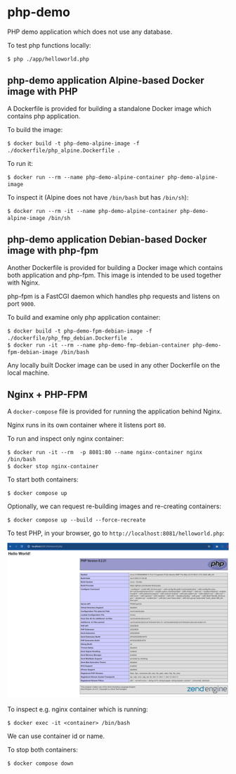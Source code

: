 # php-demo

PHP demo application which does not use any database.

To test php functions locally:
```
$ php ./app/helloworld.php
```

## php-demo application Alpine-based Docker image with PHP

A Dockerfile is provided for building a standalone Docker image which contains
php application.

To build the image:
```
$ docker build -t php-demo-alpine-image -f ./dockerfile/php_alpine.Dockerfile .
```

To run it:
```
$ docker run --rm --name php-demo-alpine-container php-demo-alpine-image
```

To inspect it (Alpine does not have `/bin/bash` but has `/bin/sh`):

```
$ docker run --rm -it --name php-demo-alpine-container php-demo-alpine-image /bin/sh
```

## php-demo application Debian-based Docker image with php-fpm


Another Dockerfile is provided for building a Docker image which contains
both application and php-fpm. This image is intended to be used together with
Nginx.

php-fpm is a FastCGI daemon which handles php requests and listens on port
`9000`.

To build and examine only php application container:
```
$ docker build -t php-demo-fpm-debian-image -f ./dockerfile/php_fmp_debian.Dockerfile .
$ docker run -it --rm --name php-demo-fmp-debian-container php-demo-fpm-debian-image /bin/bash
```

Any locally built Docker image can be used in any other Dockerfile on the local machine.


## Nginx + PHP-FPM

A `docker-compose` file is provided for running the application behind Nginx.


Nginx runs in its own container where it listens port `80`.

To run and inspect only nginx container:
```
$ docker run -it --rm  -p 8081:80 --name nginx-container nginx /bin/bash
$ docker stop nginx-container
```

To start both containers:

```
$ docker compose up
```

Optionally, we can request re-building images and re-creating containers:
```
$ docker compose up --build --force-recreate
```

To test PHP, in your browser, go to `http://localhost:8081/helloworld.php`:

<img src="./img/php-demo-hello-world.png"  width="1200">


To inspect e.g. nginx container which is running:

```
$ docker exec -it <container> /bin/bash
```

We can use container id or name.

To stop both containers:
```
$ docker compose down
```